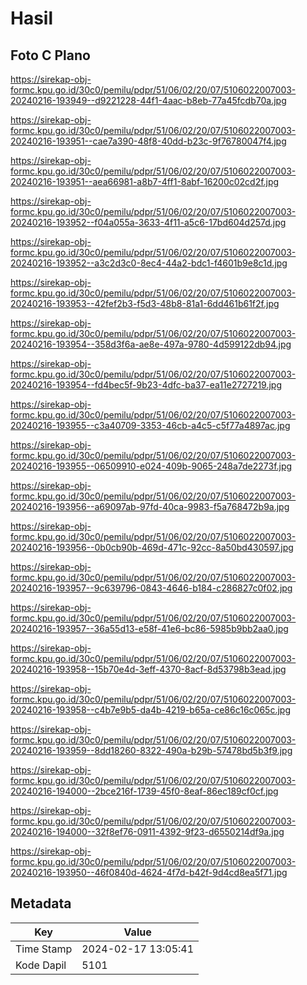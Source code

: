 # Hasil

## Foto C Plano

https://sirekap-obj-formc.kpu.go.id/30c0/pemilu/pdpr/51/06/02/20/07/5106022007003-20240216-193949--d9221228-44f1-4aac-b8eb-77a45fcdb70a.jpg

https://sirekap-obj-formc.kpu.go.id/30c0/pemilu/pdpr/51/06/02/20/07/5106022007003-20240216-193951--cae7a390-48f8-40dd-b23c-9f76780047f4.jpg

https://sirekap-obj-formc.kpu.go.id/30c0/pemilu/pdpr/51/06/02/20/07/5106022007003-20240216-193951--aea66981-a8b7-4ff1-8abf-16200c02cd2f.jpg

https://sirekap-obj-formc.kpu.go.id/30c0/pemilu/pdpr/51/06/02/20/07/5106022007003-20240216-193952--f04a055a-3633-4f11-a5c6-17bd604d257d.jpg

https://sirekap-obj-formc.kpu.go.id/30c0/pemilu/pdpr/51/06/02/20/07/5106022007003-20240216-193952--a3c2d3c0-8ec4-44a2-bdc1-f4601b9e8c1d.jpg

https://sirekap-obj-formc.kpu.go.id/30c0/pemilu/pdpr/51/06/02/20/07/5106022007003-20240216-193953--42fef2b3-f5d3-48b8-81a1-6dd461b61f2f.jpg

https://sirekap-obj-formc.kpu.go.id/30c0/pemilu/pdpr/51/06/02/20/07/5106022007003-20240216-193954--358d3f6a-ae8e-497a-9780-4d599122db94.jpg

https://sirekap-obj-formc.kpu.go.id/30c0/pemilu/pdpr/51/06/02/20/07/5106022007003-20240216-193954--fd4bec5f-9b23-4dfc-ba37-ea11e2727219.jpg

https://sirekap-obj-formc.kpu.go.id/30c0/pemilu/pdpr/51/06/02/20/07/5106022007003-20240216-193955--c3a40709-3353-46cb-a4c5-c5f77a4897ac.jpg

https://sirekap-obj-formc.kpu.go.id/30c0/pemilu/pdpr/51/06/02/20/07/5106022007003-20240216-193955--06509910-e024-409b-9065-248a7de2273f.jpg

https://sirekap-obj-formc.kpu.go.id/30c0/pemilu/pdpr/51/06/02/20/07/5106022007003-20240216-193956--a69097ab-97fd-40ca-9983-f5a768472b9a.jpg

https://sirekap-obj-formc.kpu.go.id/30c0/pemilu/pdpr/51/06/02/20/07/5106022007003-20240216-193956--0b0cb90b-469d-471c-92cc-8a50bd430597.jpg

https://sirekap-obj-formc.kpu.go.id/30c0/pemilu/pdpr/51/06/02/20/07/5106022007003-20240216-193957--9c639796-0843-4646-b184-c286827c0f02.jpg

https://sirekap-obj-formc.kpu.go.id/30c0/pemilu/pdpr/51/06/02/20/07/5106022007003-20240216-193957--36a55d13-e58f-41e6-bc86-5985b9bb2aa0.jpg

https://sirekap-obj-formc.kpu.go.id/30c0/pemilu/pdpr/51/06/02/20/07/5106022007003-20240216-193958--15b70e4d-3eff-4370-8acf-8d53798b3ead.jpg

https://sirekap-obj-formc.kpu.go.id/30c0/pemilu/pdpr/51/06/02/20/07/5106022007003-20240216-193958--c4b7e9b5-da4b-4219-b65a-ce86c16c065c.jpg

https://sirekap-obj-formc.kpu.go.id/30c0/pemilu/pdpr/51/06/02/20/07/5106022007003-20240216-193959--8dd18260-8322-490a-b29b-57478bd5b3f9.jpg

https://sirekap-obj-formc.kpu.go.id/30c0/pemilu/pdpr/51/06/02/20/07/5106022007003-20240216-194000--2bce216f-1739-45f0-8eaf-86ec189cf0cf.jpg

https://sirekap-obj-formc.kpu.go.id/30c0/pemilu/pdpr/51/06/02/20/07/5106022007003-20240216-194000--32f8ef76-0911-4392-9f23-d6550214df9a.jpg

https://sirekap-obj-formc.kpu.go.id/30c0/pemilu/pdpr/51/06/02/20/07/5106022007003-20240216-193950--46f0840d-4624-4f7d-b42f-9d4cd8ea5f71.jpg


## Metadata

| Key        | Value               |
| ---------- | ------------------- |
| Time Stamp | 2024-02-17 13:05:41 |
| Kode Dapil | 5101                |



